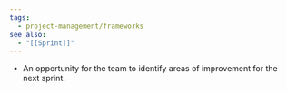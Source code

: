 ```yaml
---
tags:
  - project-management/frameworks
see also:
  - "[[Sprint]]"
---
```

- An opportunity for the team to identify areas of improvement for the next sprint.